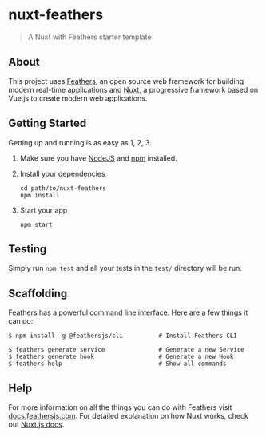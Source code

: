 # nuxt-feathers

> A Nuxt with Feathers starter template

## About

This project uses [Feathers](http://feathersjs.com), an open source web framework for building modern real-time applications and [Nuxt](https://nuxtjs.org), a progressive framework based on Vue.js to create modern web applications.

## Getting Started

Getting up and running is as easy as 1, 2, 3.

1. Make sure you have [NodeJS](https://nodejs.org/) and [npm](https://www.npmjs.com/) installed.
2. Install your dependencies

   ```
   cd path/to/nuxt-feathers
   npm install
   ```

3. Start your app

   ```
   npm start
   ```

## Testing

Simply run `npm test` and all your tests in the `test/` directory will be run.

## Scaffolding

Feathers has a powerful command line interface. Here are a few things it can do:

```
$ npm install -g @feathersjs/cli          # Install Feathers CLI

$ feathers generate service               # Generate a new Service
$ feathers generate hook                  # Generate a new Hook
$ feathers help                           # Show all commands
```

## Help

For more information on all the things you can do with Feathers visit [docs.feathersjs.com](http://docs.feathersjs.com).
For detailed explanation on how Nuxt works, check out [Nuxt.js docs](https://nuxtjs.org).
